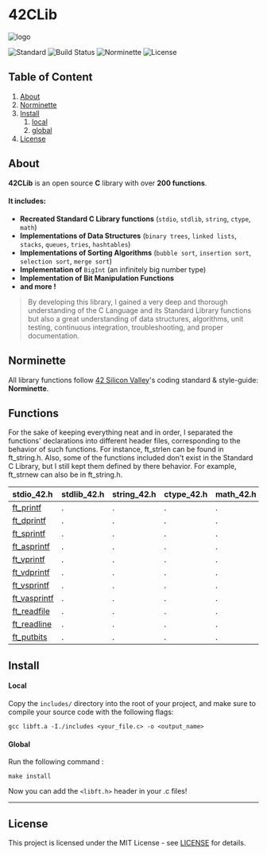 # 42CLib

![logo]()

![Standard](https://img.shields.io/badge/Standard-ANSI%20C89-red.svg)
![Build Status](https://img.shields.io/badge/Build-Pass-lightred.svg)
![Norminette](https://img.shields.io/badge/Norminette-Pass-lightred.svg)
![License](https://img.shields.io/badge/License-MIT-blue.svg)

## Table of Content

1. [About](#about-libft)
2. [Norminette](#norminette)
3. [Install](#install)
	1. [local](#local)
	2. [global](#global)
4. [License](#license)

## About <a name="about-libft"></a>

**42CLib** is an open source **C** library with over **200 functions**.

#### It includes:

 * **Recreated Standard C Library functions** (`stdio`, `stdlib`, `string`, `ctype`, `math`)
 * **Implementations of Data Structures** (`binary trees`, `linked lists`, `stacks`, `queues`, `tries`, `hashtables`)
 * **Implementations of Sorting Algorithms** (`bubble sort`, `insertion sort`, `selection sort`, `merge sort`)
 * **Implementation of** `BigInt` (an infinitely big number type)
 * **Implementation of Bit Manipulation Functions**
 * **and more !**
 
>By developing this library, I gained a very deep and thorough understanding of the C Language and its Standard Library functions but also a great understanding of data structures, algorithms, unit testing, continuous integration, troubleshooting, and proper documentation.

## Norminette <a name="norminette"></a>

All library functions follow [42 Silicon Valley](https://www.42.us.org/)'s coding standard & style-guide: **Norminette**.

## Functions <a name="functions"></a>

For the sake of keeping everything neat and in order, I separated the functions'
declarations into different header files, corresponding to the behavior of
such functions.
For instance, ft_strlen can be found in ft_string.h.
Also, some of the functions included don't exist in the Standard C Library,
but I still kept them defined by there behavior.
For example, ft_strnew can also be in ft_string.h.

| stdio_42.h         | stdlib_42.h | string_42.h | ctype_42.h | math_42.h | btree.h | list.h |
|:------------------|:------------|:------------|:-----------|:----------|:--------|:-------|
| [ft_printf](Stdio/ft_printf.c)          |     .       |      .      |      .     |      .    |     .   |    .   |
| [ft_dprintf](Stdio/ft_dprintf.c)         |     .       |      .      |      .     |      .    |     .   |    .   |
| [ft_sprintf](Stdio/ft_sprintf.c)         |     .       |      .      |      .     |      .    |     .   |    .   |
| [ft_asprintf](Stdio/ft_asprintf.c)        |     .       |      .      |      .     |      .    |     .   |    .   |
| [ft_vprintf](Stdio/ft_vprintf.c)         |     .       |      .      |      .     |      .    |     .   |    .   |
| [ft_vdprintf](Stdio/ft_vdprintf.c)        |     .       |      .      |      .     |      .    |     .   |    .   |
| [ft_vsprintf](Stdio/ft_vsprintf.c)        |     .       |      .      |      .     |      .    |     .   |    .   |
| [ft_vasprintf](Stdio/ft_vasprintf.c)       |     .       |      .      |      .     |      .    |     .   |    .   |
| [ft_readfile](Stdio/ft_readfile.c)        |     .       |      .      |      .     |      .    |     .   |    .   |
| [ft_readline](Stdio/ft_readline.c)        |     .       |      .      |      .     |      .    |     .   |    .   |
| [ft_putbits](Stdio/ft_putbits.c)         |     .       |      .      |      .     |      .    |     .   |    .   |


## Install <a name="install"></a>

#### Local <a name="local"></a>

Copy the `includes/` directory into the root of your project, and
make sure to compile your source code with the following flags:

	gcc libft.a -I./includes <your_file.c> -o <output_name>

#### Global <a name="global"></a>

Run the following command :

	make install

Now you can add the `<libft.h>` header in your .c files!

----
## License <a name="license"></a>

This project is licensed under the MIT License - see [LICENSE](LICENSE/) for details.
